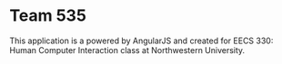# Team 535

This application is a powered by AngularJS and created for EECS 330: Human Computer Interaction class at Northwestern University.